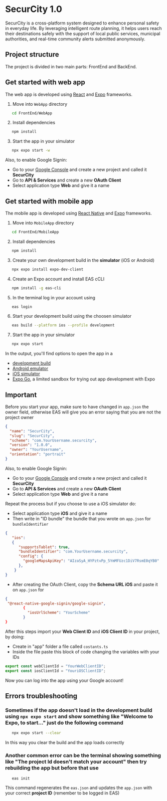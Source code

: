 # SecurCity 1.0

SecurCity is a cross-platform system designed to enhance personal safety in everyday life. By leveraging intelligent route planning, it helps users reach their destinations safely with the support of local public services, municipal authorities, and real-time community alerts submitted anonymously. 

## Project structure

The project is divided in two main parts: FrontEnd and BackEnd.

## Get started with web app

The web app is developed using [React]([https://reactnative.dev/docs/getting-started](https://react.dev/learn)) and [Expo](https://docs.expo.dev/get-started/introduction/) frameworks.

1. Move into ```WebApp``` directory

```bash
   cd FrontEnd/WebApp
   ```

2. Install dependencies

```bash
   npm install
   ```

3. Start the app in your simulator

```bash
   npx expo start -w
   ```

Also, to enable Google Signin:
- Go to your [Google Console](https://console.cloud.google.com/) and create a new project and called it **SecurCity**
- Go to **API & Services** and create a new **OAuth Client**
- Select application type **Web** and give it a name

## Get started with mobile app

The mobile app is developed using [React Native](https://reactnative.dev/docs/getting-started) and [Expo](https://docs.expo.dev/get-started/introduction/) frameworks.

1. Move into ```MobileApp``` directory

```bash
   cd FrontEnd/MobileApp
   ```

2. Install dependencies

```bash
   npm install
   ```

3. Create your own development build in the **simulator** (iOS or Android)

```bash
   npx expo install expo-dev-client
   ```

4. Create an Expo account and install EAS cCLI

```bash
   npm install -g eas-cli
   ```

5. In the terminal log in your account using

```bash
   eas login
   ```

6. Start your development build using the choosen simulator

```bash
   eas build --platform ios --profile development
   ```

7. Start the app in your simulator

```bash
   npx expo start
   ```

In the output, you'll find options to open the app in a

- [development build](https://docs.expo.dev/develop/development-builds/introduction/)
- [Android emulator](https://docs.expo.dev/workflow/android-studio-emulator/)
- [iOS simulator](https://docs.expo.dev/workflow/ios-simulator/)
- [Expo Go](https://expo.dev/go), a limited sandbox for trying out app development with Expo

## Important

Before you start your app, make sure to have changed in ```app.json``` the owner field, otherwise EAS will give you an error saying that you are not the project owner
```json
{
  "name": "SecurCity",
  "slug": "SecurCity",
  "scheme": "com.YourUsername.securcity",
  "version": "1.0.0",
  "owner": "YourUsername",
  "orientation": "portrait"
}
```

Also, to enable Google Signin:
- Go to your [Google Console](https://console.cloud.google.com/) and create a new project and called it **SecurCity**
- Go to **API & Services** and create a new **OAuth Client**
- Select application type **Web** and give it a nane

Repeat the process but if you choose to use a iOS simulator do:
- Select application type **iOS** and give it a name
- Then write in "ID bundle" the bundle that you wrote on ```app.json``` for ```bundleIdentifier```
```json
{
   "ios": 
   {
      "supportsTablet": true,
      "bundleIdentifier": "com.YourUsername.securcity",
      "config": {
        "googleMapsApiKey": "AIzaSyA_HYPztvPp_5YmMFUzc1DiV7RsmE0qYB0"
      },
    }
}
```
- After creating the OAuth Client, copy the **Schema URL iOS** and paste it on ```app.json``` for
```json
{
 "@react-native-google-signin/google-signin",
        {
          "iosUrlScheme": "YourScheme"
        }
}
 ```

After this steps import your **Web Client ID** and **iOS Client ID** in your project, by doing:
- Create in "app" folder a file called ```costants.ts```
- Inside the file paste this block of code changing the variables with your IDs
```ts
export const webClientId = "YourWebClientID";
export const iosClientId = "YouriOSClientID";
```
Now you can log into the app using your Google account!

## Errors troubleshooting

### Sometimes if the app doesn't load in the development build using ```npx expo start``` and show something like "Welcome to Expo, to start..." just do the following command

```bash
   npx expo start --clear
   ```

In this way you clear the build and the app loads correctly

### Another common error can be the terminal showing something like "The project Id doesn't match your account" then try rebuilding the app but before that use

```bash
   eas init
   ```

This command regenerates the ```eas.json``` and updates the ```app.json``` with your correct **project ID** (remember to be logged in EAS)

